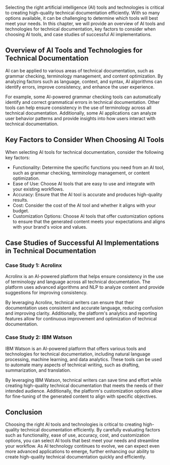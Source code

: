 

Selecting the right artificial intelligence (AI) tools and technologies is critical to creating high-quality technical documentation efficiently. With so many options available, it can be challenging to determine which tools will best meet your needs. In this chapter, we will provide an overview of AI tools and technologies for technical documentation, key factors to consider when choosing AI tools, and case studies of successful AI implementations.

Overview of AI Tools and Technologies for Technical Documentation
-----------------------------------------------------------------

AI can be applied to various areas of technical documentation, such as grammar checking, terminology management, and content optimization. By analyzing factors such as language, context, and syntax, AI algorithms can identify errors, improve consistency, and enhance the user experience.

For example, some AI-powered grammar checking tools can automatically identify and correct grammatical errors in technical documentation. Other tools can help ensure consistency in the use of terminology across all technical documentation. Additionally, some AI applications can analyze user behavior patterns and provide insights into how users interact with technical documentation.

Key Factors to Consider When Choosing AI Tools
----------------------------------------------

When selecting AI tools for technical documentation, consider the following key factors:

* Functionality: Determine the specific functions you need from an AI tool, such as grammar checking, terminology management, or content optimization.
* Ease of Use: Choose AI tools that are easy to use and integrate with your existing workflows.
* Accuracy: Ensure that the AI tool is accurate and produces high-quality results.
* Cost: Consider the cost of the AI tool and whether it aligns with your budget.
* Customization Options: Choose AI tools that offer customization options to ensure that the generated content meets your expectations and aligns with your brand's voice and values.

Case Studies of Successful AI Implementations in Technical Documentation
------------------------------------------------------------------------

### Case Study 1: Acrolinx

Acrolinx is an AI-powered platform that helps ensure consistency in the use of terminology and language across all technical documentation. The platform uses advanced algorithms and NLP to analyze content and provide suggestions for improving consistency.

By leveraging Acrolinx, technical writers can ensure that their documentation uses consistent and accurate language, reducing confusion and improving clarity. Additionally, the platform's analytics and reporting features allow for continuous improvement and optimization of technical documentation.

### Case Study 2: IBM Watson

IBM Watson is an AI-powered platform that offers various tools and technologies for technical documentation, including natural language processing, machine learning, and data analytics. These tools can be used to automate many aspects of technical writing, such as drafting, summarization, and translation.

By leveraging IBM Watson, technical writers can save time and effort while creating high-quality technical documentation that meets the needs of their intended audience. Additionally, the platform's customization options allow for fine-tuning of the generated content to align with specific objectives.

Conclusion
----------

Choosing the right AI tools and technologies is critical to creating high-quality technical documentation efficiently. By carefully evaluating factors such as functionality, ease of use, accuracy, cost, and customization options, you can select AI tools that best meet your needs and streamline your workflow. As AI technology continues to evolve, we can expect even more advanced applications to emerge, further enhancing our ability to create high-quality technical documentation quickly and efficiently.
